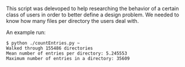 This script was delevoped to help researching the behavior of a certain class of users in order to better define a design problem.
We needed to know how many files per directory the users deal with.

An example run:
```text
$ python ./countEntries.py ~
Walked through 155486 directories
Mean number of entries per directory: 5.245553
Maximum number of entries in a directory: 35609
```
